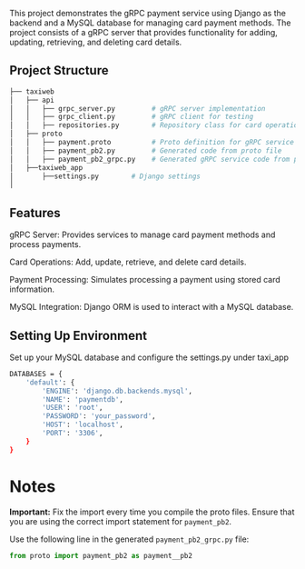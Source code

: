This project demonstrates the gRPC payment service using Django as the backend and a MySQL database for managing card payment methods. The project consists of a gRPC server that provides functionality for adding, updating, retrieving, and deleting card details. 

## Project Structure
```bash
├── taxiweb
│   ├── api
│   │   ├── grpc_server.py         # gRPC server implementation
│   │   ├── grpc_client.py         # gRPC client for testing
│   │   ├── repositories.py        # Repository class for card operations
│   ├── proto
│   │   ├── payment.proto          # Proto definition for gRPC service
│   │   ├── payment_pb2.py         # Generated code from proto file
│   │   ├── payment_pb2_grpc.py    # Generated gRPC service code from proto file
│   ├──taxiweb_app
│       ├──settings.py        # Django settings
│
```
## Features
gRPC Server: Provides services to manage card payment methods and process payments.

Card Operations: Add, update, retrieve, and delete card details.

Payment Processing: Simulates processing a payment using stored card information.

MySQL Integration: Django ORM is used to interact with a MySQL database.

## Setting Up Environment
Set up your MySQL database and configure the settings.py under taxi_app

```bash
DATABASES = {
    'default': {
        'ENGINE': 'django.db.backends.mysql',
        'NAME': 'paymentdb',
        'USER': 'root',
        'PASSWORD': 'your_password',
        'HOST': 'localhost',
        'PORT': '3306',
    }
}
```

# Notes

**Important:** Fix the import every time you compile the proto files. Ensure that you are using the correct import statement for `payment_pb2`.

Use the following line in the generated `payment_pb2_grpc.py` file:
```python
from proto import payment_pb2 as payment__pb2
```

